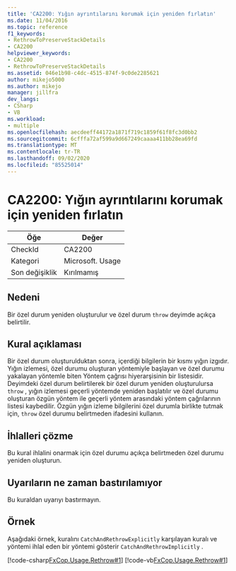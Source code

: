 ```yaml
---
title: 'CA2200: Yığın ayrıntılarını korumak için yeniden fırlatın'
ms.date: 11/04/2016
ms.topic: reference
f1_keywords:
- RethrowToPreserveStackDetails
- CA2200
helpviewer_keywords:
- CA2200
- RethrowToPreserveStackDetails
ms.assetid: 046e1b98-c4dc-4515-874f-9c0de2285621
author: mikejo5000
ms.author: mikejo
manager: jillfra
dev_langs:
- CSharp
- VB
ms.workload:
- multiple
ms.openlocfilehash: aecdeeff44172a1871f719c1859f61f8fc3d0bb2
ms.sourcegitcommit: 6cfffa72af599a9d667249caaaa411bb28ea69fd
ms.translationtype: MT
ms.contentlocale: tr-TR
ms.lasthandoff: 09/02/2020
ms.locfileid: "85525014"
---
```

# <a name="ca2200-rethrow-to-preserve-stack-details"></a>CA2200: Yığın ayrıntılarını korumak için yeniden fırlatın

|Öğe|Değer|
|-|-|
|CheckId|CA2200|
|Kategori|Microsoft. Usage|
|Son değişiklik|Kırılmamış|

## <a name="cause"></a>Nedeni

Bir özel durum yeniden oluşturulur ve özel durum `throw` deyimde açıkça belirtilir.

## <a name="rule-description"></a>Kural açıklaması

Bir özel durum oluşturulduktan sonra, içerdiği bilgilerin bir kısmı yığın izgıdır. Yığın izlemesi, özel durumu oluşturan yöntemiyle başlayan ve özel durumu yakalayan yöntemle biten Yöntem çağrısı hiyerarşisinin bir listesidir. Deyimdeki özel durum belirtilerek bir özel durum yeniden oluşturulursa `throw` , yığın izlemesi geçerli yöntemde yeniden başlatılır ve özel durumu oluşturan özgün yöntem ile geçerli yöntem arasındaki yöntem çağrılarının listesi kaybedilir. Özgün yığın izleme bilgilerini özel durumla birlikte tutmak için, `throw` özel durumu belirtmeden ifadesini kullanın.

## <a name="how-to-fix-violations"></a>İhlalleri çözme

Bu kural ihlalini onarmak için özel durumu açıkça belirtmeden özel durumu yeniden oluşturun.

## <a name="when-to-suppress-warnings"></a>Uyarıların ne zaman bastırılamıyor

Bu kuraldan uyarıyı bastırmayın.

## <a name="example"></a>Örnek

Aşağıdaki örnek, kuralını `CatchAndRethrowExplicitly` karşılayan kuralı ve yöntemi ihlal eden bir yöntemi gösterir `CatchAndRethrowImplicitly` .

[!code-csharp[FxCop.Usage.Rethrow#1](../code-quality/codesnippet/CSharp/ca2200-rethrow-to-preserve-stack-details_1.cs)]
[!code-vb[FxCop.Usage.Rethrow#1](../code-quality/codesnippet/VisualBasic/ca2200-rethrow-to-preserve-stack-details_1.vb)]
